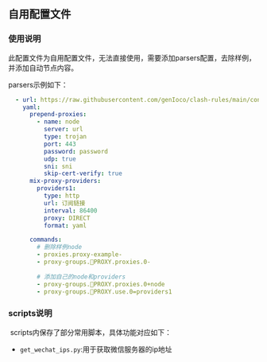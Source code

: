## 自用配置文件

### 使用说明

​		此配置文件为自用配置文件，无法直接使用，需要添加parsers配置，去除样例，并添加自动节点内容。

parsers示例如下：

```yaml
  - url: https://raw.githubusercontent.com/genIoco/clash-rules/main/config.yaml
    yaml:
      prepend-proxies:
        - name: node
          server: url
          type: trojan
          port: 443
          password: password
          udp: true
          sni: sni
          skip-cert-verify: true
      mix-proxy-providers:
        providers1:
          type: http
          url: 订阅链接
          interval: 86400
          proxy: DIRECT
          format: yaml

      commands:
        # 删除样例node
        - proxies.proxy-example-
        - proxy-groups.🥷PROXY.proxies.0-
        
        # 添加自己的node和providers
        - proxy-groups.🥷PROXY.proxies.0+node
        - proxy-groups.🥷PROXY.use.0=providers1
```

### scripts说明

​		scripts内保存了部分常用脚本，具体功能对应如下：

- `get_wechat_ips.py`:用于获取微信服务器的ip地址

